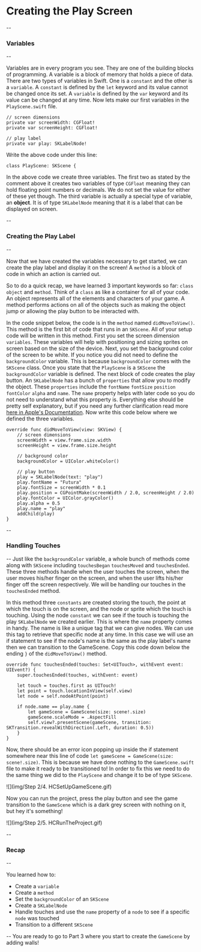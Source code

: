 # Creating the Play Screen
--
### Variables
--

Variables are in every program you see. They are one of the building blocks of programming. A variable is a block of memory that holds a piece of data. There are two types of variables in Swift. One is a `constant` and the other is a `variable`. A `constant` is defined by the `let` keyword and its value cannot be changed once its set. A `variable` is defined by the `var` keyword and its value can be changed at any time. Now lets make our first variables in the `PlayScene.swift` file.

	// screen dimensions
    private var screenWidth: CGFloat!
    private var screenHeight: CGFloat!
    
    // play label
    private var play: SKLabelNode!
    
Write the above code under this line:

	class PlayScene: SKScene {
	
In the above code we create three variables. The first two as stated by the comment above it creates two variables of type `CGFloat` meaning they can hold floating point numbers or decimals. We do not set the value for either of these yet though. The third variable is actually a special type of variable, an **object**. It is of type `SKLabelNode` meaning that it is a label that can be displayed on screen.

--
### Creating the Play Label
--

Now that we have created the variables necessary to get started, we can create the play label and display it on the screen! A `method` is a block of code in which an action is carried out. 

So to do a quick recap, we have learned 3 important keywords so far: `class` `object` and `method`. Think of a `class` as like a container for all of your code. An object represents all of the elements and characters of your game. A method performs actions on all of the objects such as making the object jump or allowing the play button to be interacted with.

In the code snippet below, the code is in the `method` named `didMoveToView()`. This method is the first bit of code that runs in an `SKScene`. All of your setup code will be written in this method. First you set the screen dimension `variables`. These variables will help with positioning and sizing sprites on screen based on the size of the device. Next, you set the background color of the screen to be white. If you notice you did not need to define the `backgroundColor` variable. This is because `backgroundColor` comes with the `SKScene` class. Once you state that the `PlayScene` is a `SKScene` the `backgroundColor` variable is defined. The next block of code creates the play button. An `SKLabelNode` has a bunch of `properties` that allow you to modify the object. These `properties` include the `fontName` `fontSize` `position` `fontColor` `alpha` and `name`. The `name` property helps with later code so you do not need to understand what this property is. Everything else should be pretty self explanatory, but if you need any further clarification read more [here in Apple's Documentation](https://developer.apple.com/library/ios/documentation/SpriteKit/Reference/SKLabelNode_Ref/). Now write this code below where we defined the three variables.

	override func didMoveToView(view: SKView) {
        // screen dimensions
        screenWidth = view.frame.size.width
        screenHeight = view.frame.size.height
        
        // background color
        backgroundColor = UIColor.whiteColor()
        
        // play button
        play = SKLabelNode(text: "play")
        play.fontName = "Futura"
        play.fontSize = screenWidth * 0.1
        play.position = CGPointMake(screenWidth / 2.0, screenHeight / 2.0)
        play.fontColor = UIColor.grayColor()
        play.alpha = 0.5
        play.name = "play"
        addChild(play)
    }
    
--
### Handling Touches
--
Just like the `backgroundColor` variable, a whole bunch of methods come along with `SKScene` including `touchesBegan` `touchesMoved` and `touchesEnded`. These three methods handle when the user touches the screen, when the user moves his/her finger on the screen, and when the user lifts his/her finger off the screen respectively. We will be handling our touches in the `touchesEnded` method.

In this method three `constants` are created storing the touch, the point at which the touch is on the screen, and the node or sprite which the touch is touching. Using the node `constant` we can see if the touch is touching the play `SKLabelNode` we created earlier. This is where the `name` property comes in handy. The name is like a unique tag that we can give nodes. We can use this tag to retrieve that specific node at any time. In this case we will use an if statement to see if the node's name is the same as the play label's name then we can transition to the GameScene. Copy this code down below the ending `}` of the `didMoveToView()` method.

	override func touchesEnded(touches: Set<UITouch>, withEvent event: UIEvent?) {
        super.touchesEnded(touches, withEvent: event)
        
        let touch = touches.first as UITouch!
        let point = touch.locationInView(self.view)
        let node = self.nodeAtPoint(point)
        
        if node.name == play.name {
            let gameScene = GameScene(size: scene!.size)
            gameScene.scaleMode = .AspectFill
            self.view?.presentScene(gameScene, transition: SKTransition.revealWithDirection(.Left, duration: 0.5))
        }
    }
    
Now, there should be an error icon popping up inside the if statement somewhere near this line of code `let gameScene = GameScene(size: scene!.size)`. This is because we have done nothing to the `GameScene.swift` file to make it ready to be transitioned to! In order to fix this we need to do the same thing we did to the `PlayScene` and change it to be of type `SKScene`.

![](img/Step 2/4. HCSetUpGameScene.gif)

Now you can run the project, press the play button and see the game transition to the `GameScene` which is a dark grey screen with nothing on it, but hey it's something!

![](img/Step 2/5. HCRunTheProject.gif)

--
### Recap
--

You learned how to:

* Create a `variable`
* Create a `method`
* Set the `backgroundColor` of an `SKScene`
* Create a `SKLabelNode`
* Handle touches and use the `name` property of a `node` to see if a specific `node` was touched
* Transition to a different `SKScene`

--
You are ready to go to Part 3 where you start to create the `GameScene` by adding walls! 